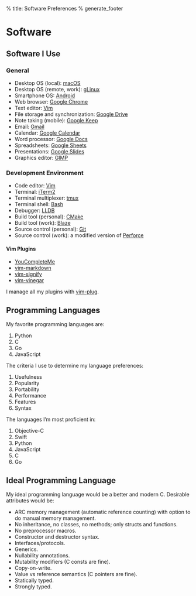 % title: Software Preferences
% generate_footer

# Software

## Software I Use

### General

* Desktop OS (local): [macOS](https://en.wikipedia.org/wiki/MacOS)
* Desktop OS (remote, work): [gLinux](https://en.wikipedia.org/wiki/GLinux)
* Smartphone OS: [Android](https://www.android.com/)
* Web browser: [Google Chrome](https://www.google.com/chrome/)
* Text editor: [Vim](https://www.vim.org/)
* File storage and synchronization: [Google Drive](https://www.google.com/drive/)
* Note taking (mobile): [Google Keep](https://keep.google.com/)
* Email: [Gmail](https://www.google.com/gmail/)
* Calendar: [Google Calendar](https://www.google.com/calendar)
* Word processor: [Google Docs](https://docs.google.com/)
* Spreadsheets: [Google Sheets](http://sheets.google.com/)
* Presentations: [Google Slides](https://slides.google.com/)
* Graphics editor: [GIMP](https://www.gimp.org/)

### Development Environment

* Code editor: [Vim](https://www.vim.org/)
* Terminal: [iTerm2](https://iterm2.com/)
* Terminal multiplexer: [tmux](https://github.com/tmux/tmux/wiki)
* Terminal shell: [Bash](https://www.gnu.org/software/bash/)
* Debugger: [LLDB](https://lldb.llvm.org/)
* Build tool (personal): [CMake](https://cmake.org/)
* Build tool (work): [Blaze](https://en.wikipedia.org/wiki/Bazel_(software))
* Source control (personal): [Git](https://git-scm.com/)
* Source control (work): a modified version of [Perforce](https://www.perforce.com/)

#### Vim Plugins

* [YouCompleteMe](https://github.com/ycm-core/YouCompleteMe)
* [vim-markdown](https://github.com/preservim/vim-markdown)
* [vim-signify](https://github.com/mhinz/vim-signify)
* [vim-vinegar](https://github.com/tpope/vim-vinegar)

 I manage all my plugins with [vim-plug](https://github.com/junegunn/vim-plug).

## Programming Languages

My favorite programming languages are:

1. Python
1. C
1. Go
1. JavaScript

The criteria I use to determine my language preferences:

1. Usefulness
1. Popularity
1. Portability
1. Performance
1. Features
1. Syntax

The languages I’m most proficient in:

1. Objective-C
1. Swift
1. Python
1. JavaScript
1. C
1. Go

## Ideal Programming Language

My ideal programming language would be a better and modern C. Desirable attributes would be:

* ARC memory management (automatic reference counting) with option to do manual memory management.
* No inheritance, no classes, no methods; only structs and functions.
* No preprocessor macros.
* Constructor and destructor syntax.
* Interfaces/protocols.
* Generics.
* Nullability annotations.
* Mutability modifiers (C consts are fine).
* Copy-on-write.
* Value vs reference semantics (C pointers are fine).
* Statically typed.
* Strongly typed.

